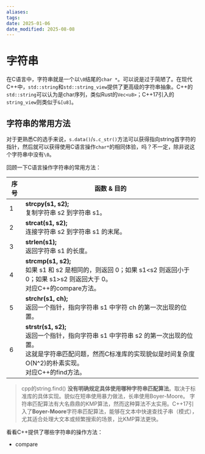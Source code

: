 ```yaml
---
aliases: 
tags: 
date: 2025-01-06
date_modified: 2025-08-08
---
```


# 字符串

在C语言中，字符串就是一个以`\0`结尾的`char *`。可以说是过于简陋了。在现代C++中，`std::string`和`std::string_view`提供了更高级的字符串抽象。C++的`std::string`可以认为是char序列，类似Rust的`Vec<u8>`；C++17引入的`string_view`则类似于`&[u8]`。

## 字符串的常用方法

对于更熟悉C的选手来说，`s.data()`/`s.c_str()`方法可以获得指向string首字符的指针，然后就可以获得使用C语言操作`char*`的相同体验，吗？不一定，除非说这个字符串中没有`\0`。

回顾一下C语言操作字符串的常用方法：

| 序号  | 函数 & 目的                                                                                                                  |
| --- | ------------------------------------------------------------------------------------------------------------------------ |
| 1   | **strcpy(s1, s2);**  <br>复制字符串 s2 到字符串 s1。                                                                               |
| 2   | **strcat(s1, s2);**  <br>连接字符串 s2 到字符串 s1 的末尾。                                                                           |
| 3   | **strlen(s1);**  <br>返回字符串 s1 的长度。                                                                                       |
| 4   | **strcmp(s1, s2);**  <br>如果 s1 和 s2 是相同的，则返回 0；如果 s1<s2 则返回小于 0；如果 s1>s2 则返回大于 0。<br>对应C++的compare方法。                    |
| 5   | **strchr(s1, ch);**  <br>返回一个指针，指向字符串 s1 中字符 ch 的第一次出现的位置。                                                               |
| 6   | **strstr(s1, s2);**  <br>返回一个指针，指向字符串 s1 中字符串 s2 的第一次出现的位置。<br>这就是字符串匹配问题，然而C标准库的实现貌似是时间复杂度O(N^2)的朴素实现。<br>对应C++的find方法。 |

> cpp的string.find() **没有明确规定具体使用哪种字符串匹配算法**。取决于标准库的具体实现。貌似在短串使用暴力做法，长串使用Boyer-Moore。
> 字符串匹配算法有大名鼎鼎的KMP算法，然而这种算法不太实用。C++17引入了​**​Boyer-Moore**字符串匹配算法，能够在文本中快速查找子串（模式），尤其适合处理大文本或频繁搜索的场景，比KMP算法更快。

看看C++提供了哪些字符串的操作方法：

- compare
